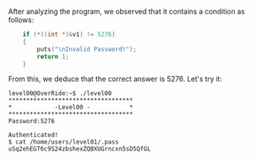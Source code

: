After analyzing the program, we observed that it contains a condition as follows:

``` C
    if (*((int *)&v1) != 5276)
    {
        puts("\nInvalid Password!");
        return 1;
    }
```

From this, we deduce that the correct answer is 5276. Let's try it:

``` Shell
level00@OverRide:~$ ./level00 
***********************************
*            -Level00 -           *
***********************************
Password:5276

Authenticated!
$ cat /home/users/level01/.pass
uSq2ehEGT6c9S24zbshexZQBXUGrncxn5sD5QfGL
```